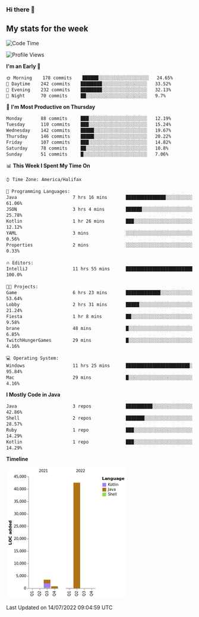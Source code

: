 ### Hi there 👋

## My stats for the week
<!--START_SECTION:waka-->
![Code Time](http://img.shields.io/badge/Code%20Time-318%20hrs%2036%20mins-blue)

![Profile Views](http://img.shields.io/badge/Profile%20Views-0-blue)

**I'm an Early 🐤** 

```text
🌞 Morning    178 commits    ██████░░░░░░░░░░░░░░░░░░░   24.65% 
🌆 Daytime    242 commits    ████████░░░░░░░░░░░░░░░░░   33.52% 
🌃 Evening    232 commits    ████████░░░░░░░░░░░░░░░░░   32.13% 
🌙 Night      70 commits     ██░░░░░░░░░░░░░░░░░░░░░░░   9.7%

```
📅 **I'm Most Productive on Thursday** 

```text
Monday       88 commits     ███░░░░░░░░░░░░░░░░░░░░░░   12.19% 
Tuesday      110 commits    ███░░░░░░░░░░░░░░░░░░░░░░   15.24% 
Wednesday    142 commits    █████░░░░░░░░░░░░░░░░░░░░   19.67% 
Thursday     146 commits    █████░░░░░░░░░░░░░░░░░░░░   20.22% 
Friday       107 commits    ███░░░░░░░░░░░░░░░░░░░░░░   14.82% 
Saturday     78 commits     ██░░░░░░░░░░░░░░░░░░░░░░░   10.8% 
Sunday       51 commits     █░░░░░░░░░░░░░░░░░░░░░░░░   7.06%

```


📊 **This Week I Spent My Time On** 

```text
⌚︎ Time Zone: America/Halifax

💬 Programming Languages: 
Java                     7 hrs 16 mins       ███████████████░░░░░░░░░░   61.06% 
JSON                     3 hrs 4 mins        ██████░░░░░░░░░░░░░░░░░░░   25.78% 
Kotlin                   1 hr 26 mins        ███░░░░░░░░░░░░░░░░░░░░░░   12.12% 
YAML                     3 mins              ░░░░░░░░░░░░░░░░░░░░░░░░░   0.56% 
Properties               2 mins              ░░░░░░░░░░░░░░░░░░░░░░░░░   0.33%

🔥 Editors: 
IntelliJ                 11 hrs 55 mins      █████████████████████████   100.0%

🐱‍💻 Projects: 
Game                     6 hrs 23 mins       █████████████░░░░░░░░░░░░   53.64% 
Lobby                    2 hrs 31 mins       █████░░░░░░░░░░░░░░░░░░░░   21.24% 
Fiesta                   1 hr 8 mins         ██░░░░░░░░░░░░░░░░░░░░░░░   9.58% 
brane                    48 mins             █░░░░░░░░░░░░░░░░░░░░░░░░   6.85% 
TwitchHungerGames        29 mins             █░░░░░░░░░░░░░░░░░░░░░░░░   4.16%

💻 Operating System: 
Windows                  11 hrs 25 mins      ████████████████████████░   95.84% 
Mac                      29 mins             █░░░░░░░░░░░░░░░░░░░░░░░░   4.16%

```

**I Mostly Code in Java** 

```text
Java                     3 repos             ██████████░░░░░░░░░░░░░░░   42.86% 
Shell                    2 repos             ███████░░░░░░░░░░░░░░░░░░   28.57% 
Ruby                     1 repo              ███░░░░░░░░░░░░░░░░░░░░░░   14.29% 
Kotlin                   1 repo              ███░░░░░░░░░░░░░░░░░░░░░░   14.29%

```


**Timeline**

![Chart not found](https://raw.githubusercontent.com/lyndseyy/lyndseyy/main/charts/bar_graph.png) 


 Last Updated on 14/07/2022 09:04:59 UTC
<!--END_SECTION:waka-->